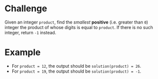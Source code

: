# Challenge
Given an integer `product`, find the *smallest* **positive** (i.e. greater than `0`) integer the product of whose digits is equal to `product`. If there is no such integer, return `-1` instead.

# Example
- For `product = 12`, the output should be `solution(product) = 26`.
- For `product = 19`, the output should be `solution(product) = -1`.
